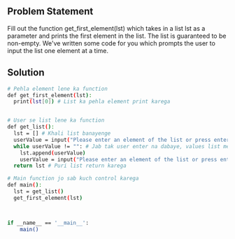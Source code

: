## Problem Statement

Fill out the function get_first_element(lst) which takes in a list lst as a parameter and prints the first element in the list. The list is guaranteed to be non-empty. We've written some code for you which prompts the user to input the list one element at a time.

## Solution

```bash
# Pehla element lene ka function
def get_first_element(lst):
  print(lst[0]) # List ka pehla element print karega


# User se list lene ka function
def get_list():
  lst = [] # Khali list banayenge
  userValue = input("Please enter an element of the list or press enter to stop. ")
  while userValue != "": # Jab tak user enter na dabaye, values list me add hoti rahengi
    lst.append(userValue)
    userValue = input("Please enter an element of the list or press enter to stop. ")
  return lst # Puri list return karega

# Main function jo sab kuch control karega
def main():
  lst = get_list()
  get_first_element(lst)



if __name__ == '__main__':
    main()
```

